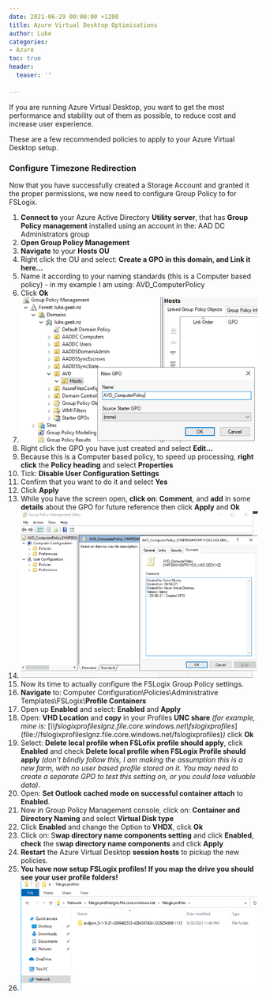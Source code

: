 ```yaml
---
date: 2021-06-29 00:00:00 +1200
title: Azure Virtual Desktop Optimisations
author: Luke
categories:
- Azure
toc: true
header:
  teaser: ''

---
```

If you are running Azure Virtual Desktop, you want to get the most performance and stability out of them as possible, to reduce cost and increase user experience.

These are a few recommended policies to apply to your Azure Virtual Desktop setup.

### Configure Timezone Redirection

Now that you have successfully created a Storage Account and granted it the proper permissions, we now need to configure Group Policy to for FSLogix.

 1. **Connect to** your Azure Active Directory **Utility server**, that has **Group Policy management** installed using an account in the: AAD DC Administrators group
 2. **Open Group Policy Management**
 3. **Navigate** to your **Hosts OU**
 4. Right click the OU and select: **Create a GPO in this domain, and Link it here…**
 5. Name it according to your naming standards (this is a Computer based policy) - in my example I am using: AVD_ComputerPolicy
 6. Click **Ok**
 7. ![FSLogix - Group Policy](/uploads/gpo_management_createpolicy.png "FSLogix - Group Policy")
 8. Right click the GPO you have just created and select **Edit…**
 9. Because this is a Computer based policy, to speed up processing, **right click** the **Policy heading** and select **Properties**
10. Tick: **Disable User Configuration Settings**
11. Confirm that you want to do it and select **Yes**
12. Click **Apply**
13. While you have the screen open, **click on**: **Comment**, and **add** in some **details** about the GPO for future reference then click **Apply** and **Ok**
14. ![FSLogix - Group Policy](/uploads/gpo_avd_computerpolicy.png "FSLogix - Group Policy")
15. Now its time to actually configure the FSLogix Group Policy settings.
16. **Navigate** to: Computer Configuration\\Policies\\Administrative Templates\\FSLogix\\**Profile Containers**
17. Open up **Enabled** and select: **Enabled** and **Apply**
18. Open: **VHD Location** and **copy** in your Profiles **UNC share** _(for example, mine is:_ \[_\\\\fslogixprofileslgnz.file.core.windows.net\\fslogixprofiles_\](file://fslogixprofileslgnz.file.core.windows.net/fslogixprofiles)_)_ click **Ok**
19. Select: **Delete local profile when FSLofix profile should apply**, click **Enabled** and check **Delete local profile when FSLogix Profile should apply** _(don't blindly follow this, I am making the assumption this is a new farm, with no user based profile stored on it. You may need to create a separate GPO to test this setting on, or you could lose valuable data)_.
20. Open: **Set Outlook cached mode on successful container attach** to **Enabled**.
21. Now in Group Policy Management console, click on: **Container and Directory Naming** and select **Virtual Disk type**
22. Click **Enabled** and change the Option to **VHDX**, click **Ok**
23. Click on: S**wap directory name components setting** and click **Enabled**, **check** the s**wap directory name components** and click **Apply**
24. **Restart** the Azure Virtual Desktop **session hosts** to pickup the new policies.
25. **You have now setup FSLogix profiles! If you map the drive you should see your user profile folders!**
26. ![FSLogix - Mapped Profiles](/uploads/computermappingdrivelast.png "FSLogix - Mapped Profiles")